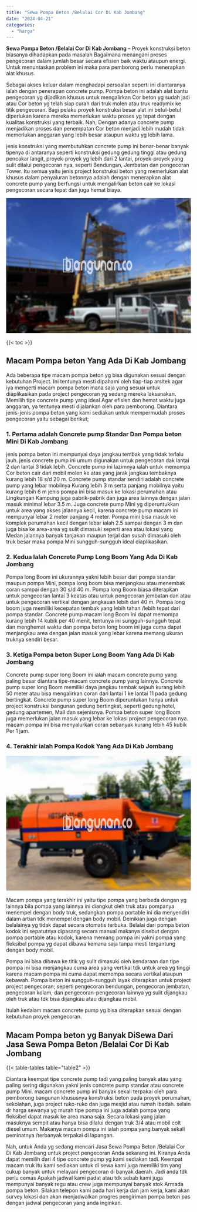 ```yaml
---
title: "Sewa Pompa Beton /Belalai Cor Di Kab Jombang"
date: "2024-04-21"
categories: 
  - "harga"
---
```


**Sewa Pompa Beton /Belalai Cor Di Kab Jombang** – Proyek konstruksi beton biasanya dihadapkan pada masalah Bagaimana menangani proses pengecoran dalam jumlah besar secara efisien baik waktu ataupun energi. Untuk menuntaskan problem ini maka para pemborong perlu menerapkan alat khusus.

Sebagai akses keluar dalam menghadapi persoalan seperti ini diantaranya ialah dengan penerapan concrete pump. Pompa beton ini adalah alat bantu pengecoran yg dijadikan khusus untuk mengalirkan Cor beton yg sudah jadi atau Cor beton yg telah siap curah dari truk molen atau truk readymix ke titik pengecoran. Bagi pelaku proyek konstruksi besar alat ini betul-betul diperlukan karena mereka memerlukan waktu proses yg tepat dengan kualitas konstruksi yang terbaik. Nah, Dengan adanya concrete pump menjadikan proses dan penempatan Cor beton menjadi lebih mudah tidak memerlukan anggaran yang lebih besar ataupun waktu yg lebih lama.

jenis konstruksi yang membutuhkan concrete pump ini benar-benar banyak tipenya di antaranya seperti konstruksi gedung gedung tinggi atau gedung pencakar langit, proyek-proyek yg lebih dari 2 lantai, proyek-proyek yang sulit dilalui pengecoran nya, seperti Bendungan, Jembatan dan pengecoran Tower. Itu semua yaitu jenis project konstruksi beton yang memerlukan alat khusus dalam penyaluran betonnya adalah dengan menerapkan alat concrete pump yang berfungsi untuk mengalirkan beton cair ke lokasi pengecoran secara tepat dan juga hemat biaya.

![Sewa Pompa Beton /Belalai Cor Di Kab Jombang](/images/sewa-concrete-pump-15.png)

{{< toc >}}

## Macam Pompa beton Yang Ada Di Kab Jombang

Ada beberapa tipe macam pompa beton yg bisa digunakan sesuai dengan kebutuhan Project. Ini tentunya mesti dipahami oleh tiap-tiap arsitek agar iya mengerti macam pompa beton mana saja yang sesuai untuk diaplikasikan pada project pengecoran yg sedang mereka laksanakan. Memilih tipe concrete pump yang ideal Agar efisien dan hemat waktu juga anggaran, ya tentunya mesti dijalankan oleh para pemborong. Diantara jenis-jenis pompa beton yang kami sediakan untuk mempermudah proses pengecoran yaitu sebagai berikut;

### 1\. Pertama adalah Concrete pump Standar Dan Pompa beton Mini Di Kab Jombang

jenis pompa beton ini mempunyai daya jangkau tembak yang tidak terlalu jauh. jenis concrete pump ini umum digunakan untuk pengecoran dak lantai 2 dan lantai 3 tidak lebih. Concrete pump ini lazimnya ialah untuk memompa Cor beton cair dari mobil molen ke atas yang jarak jangkau tembaknya kurang lebih 18 s/d 20 m. Concrete pump standar sendiri adalah concrete pump yang lebar mobilnya Kurang lebih 3 m serta panjang mobilnya yaitu kurang lebih 6 m jenis pompa ini bisa masuk ke lokasi perumahan atau Lingkungan Kampung juga pabrik-pabrik dan juga area lainnya dengan jalan masuk minimal lebar 3.5 m. Juga concrete pump Mini yg diperuntukkan untuk area yang akses jalannya kecil, karena concrete pump macam ini mempunyai lebar 2 meter panjang 4 meter. Pompa mini bisa masuk ke komplek perumahan kecil dengan lebar ialah 2.5 sampai dengan 3 m dan juga bisa ke area-area yg sulit dimasuki seperti area atau lokasi yang Medan jalannya banyak tanjakan maupun terjal dan susah dimasuki oleh truk besar maka pompa Mini sungguh-sungguh ideal diaplikasikan.

### 2\. Kedua Ialah Concrete Pump Long Boom Yang Ada Di Kab Jombang

Pompa long Boom ini ukurannya yakni lebih besar dari pompa standar maupun pompa Mini, pompa long boom bisa menjangkau atau menembak coran sampai dengan 30 s/d 40 m. Pompa long Boom biasa diterapkan untuk pengecoran lantai 3 keatas atau untuk pengecoran jembatan dan atau untuk pengecoran vertikal dengan jangkauan lebih dari 40 m. Pompa long boom juga memiliki kecepatan tembak yang lebih tahan /lebih tepat dari pompa standar. Concrete pump macam long Boom ini dapat memompa kurang lebih 14 kubik per 40 menit, tentunya ini sungguh-sungguh tepat dan menghemat waktu dan pompa beton long boom ini juga cuma dapat menjangkau area dengan jalan masuk yang lebar karena memang ukuran truknya sendiri besar.

### 3\. Ketiga Pompa beton Super Long Boom Yang Ada Di Kab Jombang

Concrete pump super long Boom ini ialah macam concrete pump yang paling besar diantara tipe-macam concrete pump yang lainnya. Concrete pump super long Boom memiliki daya jangkau tembak sejauh kurang lebih 50 meter atau bisa mengalirkan coran dari lantai 1 ke lantai 11 pada gedung bertingkat. Concrete pump super long Boom diperuntukan hanya untuk project konstruksi bangunan gedung bertingkat, seperti gedung hotel, gedung apartemen, Mall dan sejenisnya. Pompa beton super long Boom juga memerlukan jalan masuk yang lebar ke lokasi project pengecoran nya. macam pompa ini bisa menyalurkan coran sebanyak kurang lebih 45 kubik Per 1 jam.

### 4\. Terakhir ialah Pompa Kodok Yang Ada Di Kab Jombang

![Sewa Pompa Beton /Belalai Cor Di Kab Jombang](/images/sewa-concrete-pump-16.png)

Macam pompa yang terakhir ini yaitu tipe pompa yang berbeda dengan yg lainnya bila pompa yang lainnya ini diangkut oleh truk atau pompanya menempel dengan body truk, sedangkan pompa portable ini dia menyendiri dalam artian tdk menempel dengan body mobil. Demikian juga dengan belalainya yg tidak dapat secara otomatis terbuka. Belalai dari pompa beton kodok ini sepatutnya dipasang secara manual makanya disebut dengan pompa portable atau kodok, karena memang pompa ini yakni pompa yang fleksibel pompa yg dapat dibawa kemana saja tanpa mesti tergantung dengan body mobil.

Pompa ini bisa dibawa ke titik yg sulit dimasuki oleh kendaraan dan tipe pompa ini bisa menjangkau cuma area yang vertikal tdk untuk area yg tinggi karena macam pompa ini cuma dapat memompa secara vertikal ataupun kebawah. Pompa beton ini sungguh-sungguh layak diterapkan untuk project project pengecoran; seperti pengecoran bendungan, pengecoran jembatan, pengecoran kolam, dan pengecoran-pengecoran lainnya yg sulit dijangkau oleh truk atau tdk bisa dijangkau atau dijangkau mobil.

Itulah kedalam macam concrete pump yg bisa diterapkan sesuai dengan kebutuhan proyek pengecoran.

## Macam Pompa beton yg Banyak DiSewa Dari Jasa Sewa Pompa Beton /Belalai Cor Di Kab Jombang

{{< table-tables table="table2" >}}

Diantara keempat tipe concrete pump tadi yang paling banyak atau yang paling sering digunakan yakni jenis concrete pump standar atau concrete pump Mini. macam concrete pump ini banyak sekali terpakai oleh para pemborong bangunan khususnya konstruksi beton pada proyek perumahan, sekolahan, juga project ruko-ruko dan juga mesjid atau rumah ibadah. selain dr harga sewanya yg murah tipe pompa ini juga adalah pompa yang fleksibel dapat masuk ke area mana saja. Secara lokasi yang jalan masuknya sempit atau hanya bisa dilalui dengan truk 3/4 atau mobil colt diesel umum. Makanya macam pompa ini ialah pompa yang banyak sekali peminatnya /terbanyak terpakai di lapangan.

Nah, untuk Anda yg sedang mencari Jasa Sewa Pompa Beton /Belalai Cor Di Kab Jombang untuk project pengecoran Anda sekarang ini. Kiranya Anda dapat memilih dari 4 tipe concrete pump yg kami sediakan tadi. Keempat macam truk itu kami sediakan untuk di sewa kami juga memiliki tim yang cukup banyak untuk melayani pengecoran di banyak daerah. Jadi anda tdk perlu cemas Apakah jadwal kami padat atau tdk sebab kami juga mempunyai banyak regu atau crew juga mempunyai banyak stok Armada pompa beton. Silakan telepon kami pada hari kerja dan jam kerja, kami akan survey lokasi dan akan menjadwalkan progres pengiriman pompa beton pas dengan jadwal pengecoran yang anda inginkan.

